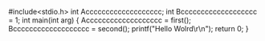 #include<stdio.h>
int Accccccccccccccccccc;
int Bccccccccccccccccccc = 1;
int main(int arg)
{
	Accccccccccccccccccc = first();
	Bccccccccccccccccccc = second();
	printf("Hello Wolrd\r\n");
	return 0;
}
